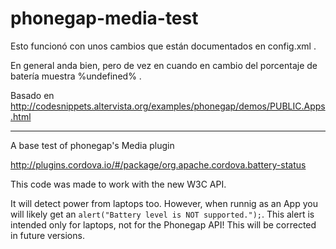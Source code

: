 # phonegap-media-test

Esto funcionó con unos cambios que están documentados en config.xml .

En general anda bien, pero de vez en cuando en cambio del porcentaje de batería muestra %undefined% .

Basado en http://codesnippets.altervista.org/examples/phonegap/demos/PUBLIC.Apps.html

---------------------------------------------------------------

A base test of phonegap's Media plugin

http://plugins.cordova.io/#/package/org.apache.cordova.battery-status

This code was made to work with the new W3C API.

It will detect power from laptops too. However, when runnig as an App you will likely get an `alert("Battery level is NOT supported.");`. This alert is intended only for laptops, not for the Phonegap API! This will be corrected in future versions.
